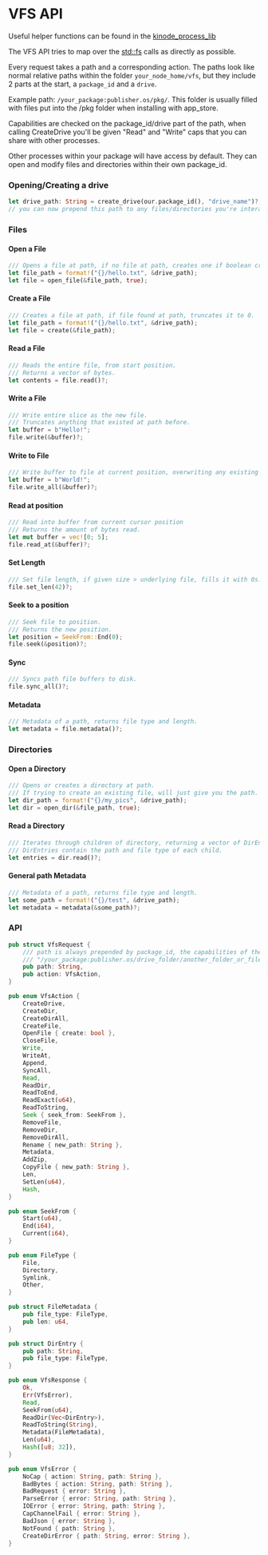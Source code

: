 # VFS API

Useful helper functions can be found in the [kinode_process_lib](https://github.com/uqbar-dao/process_lib)

The VFS API tries to map over the [std::fs](https://doc.rust-lang.org/std/fs/index.html) calls as directly as possible.

Every request takes a path and a corresponding action.
The paths look like normal relative paths within the folder `your_node_home/vfs`, but they include 2 parts at the start, a `package_id` and a `drive`.

Example path: `/your_package:publisher.os/pkg/`. This folder is usually filled with files put into the /pkg folder when installing with app_store.

Capabilities are checked on the package_id/drive part of the path, when calling CreateDrive you'll be given "Read" and "Write" caps that you can share with other processes.

Other processes within your package will have access by default.
They can open and modify files and directories within their own package_id.

### Opening/Creating a drive

```rust
let drive_path: String = create_drive(our.package_id(), "drive_name")?;
// you can now prepend this path to any files/directories you're interacting with
```

### Files

#### Open a File

```rust
/// Opens a file at path, if no file at path, creates one if boolean create is true.
let file_path = format!("{}/hello.txt", &drive_path);
let file = open_file(&file_path, true);
```

#### Create a File

```rust
/// Creates a file at path, if file found at path, truncates it to 0.
let file_path = format!("{}/hello.txt", &drive_path);
let file = create(&file_path);
```

#### Read a File

```rust
/// Reads the entire file, from start position.
/// Returns a vector of bytes.
let contents = file.read()?;
```

#### Write a File

```rust
/// Write entire slice as the new file.
/// Truncates anything that existed at path before.
let buffer = b"Hello!";
file.write(&buffer)?;
```

#### Write to File

```rust
/// Write buffer to file at current position, overwriting any existing data.
let buffer = b"World!";
file.write_all(&buffer)?;
```

#### Read at position

```rust
/// Read into buffer from current cursor position
/// Returns the amount of bytes read.
let mut buffer = vec![0; 5];
file.read_at(&buffer)?;
```

#### Set Length

```rust
/// Set file length, if given size > underlying file, fills it with 0s.
file.set_len(42)?;
```

#### Seek to a position

```rust
/// Seek file to position.
/// Returns the new position.
let position = SeekFrom::End(0);
file.seek(&position)?;
```

#### Sync

```rust
/// Syncs path file buffers to disk.
file.sync_all()?;
```

#### Metadata

```rust
/// Metadata of a path, returns file type and length.
let metadata = file.metadata()?;
```

### Directories

#### Open a Directory

```rust
/// Opens or creates a directory at path.
/// If trying to create an existing file, will just give you the path.
let dir_path = format!("{}/my_pics", &drive_path);
let dir = open_dir(&file_path, true);
```

#### Read a Directory

```rust
/// Iterates through children of directory, returning a vector of DirEntries.
/// DirEntries contain the path and file type of each child.
let entries = dir.read()?;
```

#### General path Metadata

```rust
/// Metadata of a path, returns file type and length.
let some_path = format!("{}/test", &drive_path);
let metadata = metadata(&some_path)?;
```

### API

```rust
pub struct VfsRequest {
    /// path is always prepended by package_id, the capabilities of the topmost folder are checked
    /// "/your_package:publisher.os/drive_folder/another_folder_or_file"
    pub path: String,
    pub action: VfsAction,
}

pub enum VfsAction {
    CreateDrive,
    CreateDir,
    CreateDirAll,
    CreateFile,
    OpenFile { create: bool },
    CloseFile,
    Write,
    WriteAt,
    Append,
    SyncAll,
    Read,
    ReadDir,
    ReadToEnd,
    ReadExact(u64),
    ReadToString,
    Seek { seek_from: SeekFrom },
    RemoveFile,
    RemoveDir,
    RemoveDirAll,
    Rename { new_path: String },
    Metadata,
    AddZip,
    CopyFile { new_path: String },
    Len,
    SetLen(u64),
    Hash,
}

pub enum SeekFrom {
    Start(u64),
    End(i64),
    Current(i64),
}

pub enum FileType {
    File,
    Directory,
    Symlink,
    Other,
}

pub struct FileMetadata {
    pub file_type: FileType,
    pub len: u64,
}

pub struct DirEntry {
    pub path: String,
    pub file_type: FileType,
}

pub enum VfsResponse {
    Ok,
    Err(VfsError),
    Read,
    SeekFrom(u64),
    ReadDir(Vec<DirEntry>),
    ReadToString(String),
    Metadata(FileMetadata),
    Len(u64),
    Hash([u8; 32]),
}

pub enum VfsError {
    NoCap { action: String, path: String },
    BadBytes { action: String, path: String },
    BadRequest { error: String },
    ParseError { error: String, path: String },
    IOError { error: String, path: String },
    CapChannelFail { error: String },
    BadJson { error: String },
    NotFound { path: String },
    CreateDirError { path: String, error: String },
}
```
